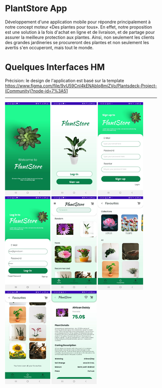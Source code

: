 # PlantStore App

Développement d'une application mobile pour répondre principalement à notre concept moteur «Des plantes pour tous». En effet, notre proposition est une solution à la fois d'achat en ligne et de livraison, et de partage pour assurer la meilleure protection aux plantes. Ainsi, non seulement les clients des grandes jardineries se procureront des plantes et non seulement les avertis s'en occuperont, mais tout le monde.

# Quelques Interfaces HM
Précision: le design de l'application est basé sur la template https://www.figma.com/file/9vU59Cnl4kENAbIq8mjZVo/Plantsdeck-Project-(Community)?node-id=7%3A51
***

<img src="app/src/main/res/drawable/1.jpeg" alt="drawing" style="width:150px;"/> <img src="app/src/main/res/drawable/2.jpeg" alt="drawing" style="width:150px;"/>
<img src="app/src/main/res/drawable/3.jpeg" alt="drawing" style="width:150px;"/>
<img src="app/src/main/res/drawable/log.jpeg" alt="drawing" style="width:150px;"/>
<img src="app/src/main/res/drawable/home.jpeg" alt="drawing" style="width:150px;"/>
<img src="app/src/main/res/drawable/fav.jpeg" alt="drawing" style="width:150px;"/>
<img src="app/src/main/res/drawable/fav2.jpeg" alt="drawing" style="width:150px;"/>
<img src="app/src/main/res/drawable/prd.jpeg" alt="drawing" style="width:150px;"/>
